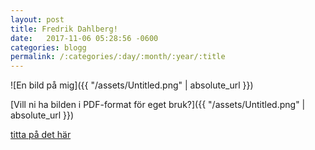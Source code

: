 ```yaml
---
layout: post
title: Fredrik Dahlberg!
date:   2017-11-06 05:28:56 -0600
categories: blogg
permalink: /:categories/:day/:month/:year/:title
---
```


![En bild på mig]({{ "/assets/Untitled.png" | absolute_url }})



[Vill ni ha bilden i PDF-format för eget bruk?]({{ "/assets/Untitled.png" | absolute_url }})

[titta på det här](www.google.se)
